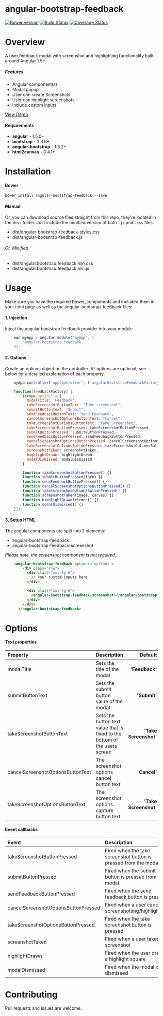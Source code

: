 # angular-bootstrap-feedback
[![Bower version](https://badge.fury.io/bo/angular-feedback.svg)](http://badge.fury.io/bo/angular-feedback)
[![Build Status](https://travis-ci.org/andreipfeiffer/angular-feedback.svg?branch=master)](https://travis-ci.org/andreipfeiffer/angular-feedback)
[![Coverage Status](https://coveralls.io/repos/github/RobertYoung/angular-bootstrap-feedback/badge.svg?branch=master)](https://coveralls.io/github/RobertYoung/angular-bootstrap-feedback?branch=master)

# Overview
A user feedback modal with screenshot and highlighting functionality built around Angular 1.5+.
##### Features
* Angular component(s)
* Modal popup
* User can create Screenshots
* User can highlight screenshots
* Include custom inputs

[View Demo](https://robertyoung.github.io/angular-bootstrap-feedback/)

#### Requirements
* **angular** - 1.5.0+
* **bootstrap** - 3.3.6+
* **angular-bootstrap** - 1.3.2+
* **html2canvas** - 0.4.1+

# Installation
#### Bower
    bower install angular-bootstrap-feedback --save
#### Manual
Or, you can download source files straight from this repo, they're located in the `dist` folder.
Just include the minified version of both `.js` and `.css` files.
* dist/angular-bootstrap-feedback-styles.css
* dist/angular-bootstrap-feedback.js

###### Or, Minified
* dist/angular.bootstrap.feedback.min.css
* dist/angular.bootstrap.feedback.min.js


# Usage
Make sure you have the required bower_components and included them in your html page as well as the angular-bootstrap-feedback files:

#### 1. Injection
Inject the angular.bootstrap.feedback provider into your module
```javascript
    var myApp = angular.module('myApp', [
        'angular.bootstrap.feedback'
    ]);
```

#### 2. Options    
Create an options object on the controller. All options are optional, see below for a detailed explanation of each property.

```javascript
    myApp.controller('appController', ['angularBootstrapFeedbackFactory',

    function(feedbackFactory) {
        $scope.options = {
          modalTitle: 'Feedback',
          takeScreenshotButtonText: "Take screenshot",
          submitButtonText: "Submit",
          sendFeedbackButtonText: "Send Feedback",
          cancelScreenshotOptionsButtonText: "Cancel",
          takeScreenshotOptionsButtonText: "Take Screenshot",
          takeScreenshotButtonPressed: takeScreenshotButtonPressed,
          submitButtonPressed: submitButtonPressed,
          sendFeedbackButtonPressed: sendFeedbackButtonPressed,
          cancelScreenshotOptionsButtonPressed: cancelScreenshotOptionsButtonPressed,
          takeScreenshotOptionsButtonPressed: takeScreenshotOptionsButtonPressed,
          screenshotTaken: screenshotTaken,
          highlightDrawn: highlightDrawn,
          modalDismissed: modalDismissed
        }

        function takeScreenshotButtonPressed() {}
        function submitButtonPressed(form) {}
        function sendFeedbackButtonPressed() {}
        function cancelScreenshotOptionsButtonPressed() {}
        function takeScreenshotOptionsButtonPressed() {}
        function screenshotTaken(image, canvas) {}
        function highlightDrawn(element) {}
        function modalDismissed() {}
    }]);
```

#### 3. Setup HTML    
The angular components are split into 2 elements:
* angular-bootstrap-feedback
* angular-bootstrap-feedback-screenshot

*Please note, the screenshot component is not required.*
``` html
    <angular-bootstrap-feedback options="options">
        <div class="row">
          <div class="col-lg-6">
            // Your custom inputs here
          </div>

          <div class="col-lg-6">
            <angular-bootstrap-feedback-screenshot></angular-bootstrap-feedback-screenshot>
          </div>
        </div>
      </angular-bootstrap-feedback>
```

# Options
#### Text properties
|Property|Description|Default|
|:-------------|:-----------------------|------:|
|modalTitle|Sets the title of the modal|**'Feedback'**|
|submitButtonText|Sets the submit button value of the modal|**'Submit'**|
|takeScreenshotButtonText|Sets the button text value that is fixed to the bottom of the users screen|**'Take Screenshot'**|
|cancelScreenshotOptionsButtonText|The screenshot options cancel button text|**'Cancel'**|
|takeScreenshotOptionsButtonText|The screenshot options capture button text|**'Take Screenshot'**|

#### Event callbacks
|Event|Description|
|:--------|:-------------|
|takeScreenshotButtonPressed|Fired when the take screenshot button is pressed from the modal|
|submitButtonPressed|Fired when the submit button is pressed from the modal|
|sendFeedbackButtonPressed|Fired when the send feedback button is pressed|
|cancelScreenshotOptionsButtonPressed|Fired when a user cancels screenshotting/highlighting|
|takeScreenshotOptionsButtonPressed|Fired when the take screenshot button is pressed|
|screenshotTaken|Fired when a user takes a screenshot|
|highlightDrawn|Fired when the user draws a highlight square|
|modalDismissed|Fired when the modal is dismissed|


# Contributing

Pull requests and issues are welcome.
